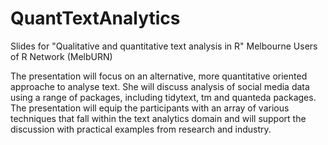 # QuantTextAnalytics
Slides for "Qualitative and quantitative text analysis in R" Melbourne Users of R Network (MelbURN)

The presentation will focus on an alternative, more quantitative oriented approache to analyse text. She will discuss analysis of social media data using a range of packages, including tidytext, tm and quanteda packages.
The presentation will equip the participants with an array of various techniques that fall within the text analytics domain and will support the discussion with practical examples from research and industry.
